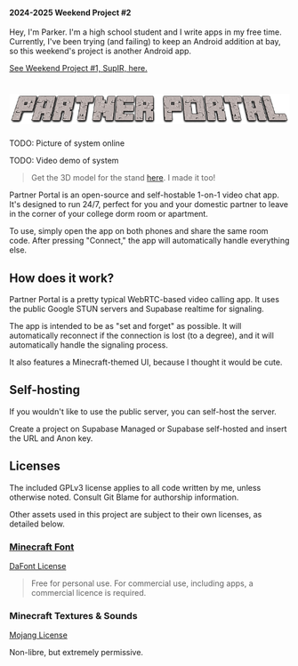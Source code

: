 #### 2024-2025 Weekend Project #2

Hey, I'm Parker. I'm a high school student and I write apps in my free time. Currently, I've been trying (and failing)
to keep an Android addition at bay, so this weekend's project is another Android app.

[See Weekend Project #1, SupIR, here.](https://github.com/regulad/SupIR)

# ![Partner Portal](./app/src/main/assets/splash.png)

TODO: Picture of system online

TODO: Video demo of system

> Get the 3D model for the stand [here](https://www.printables.com/model/1028254-motorola-g4-play-static-stand). I made
> it too!

Partner Portal is an open-source and self-hostable 1-on-1 video chat app. It's designed to run 24/7, perfect for you and
your domestic partner to leave in the corner of your college dorm room or apartment.

To use, simply open the app on both phones and share the same room code. After pressing "Connect," the app will
automatically handle everything else.

## How does it work?

Partner Portal is a pretty typical WebRTC-based video calling app. It uses the public Google STUN servers and Supabase
realtime for signaling.

The app is intended to be as "set and forget" as possible. It will automatically reconnect if the connection is lost (to
a degree), and it will automatically handle the signaling process.

It also features a Minecraft-themed UI, because I thought it would be cute.

## Self-hosting

If you wouldn't like to use the public server, you can self-host the server.

Create a project on Supabase Managed or Supabase self-hosted and insert the URL and Anon key.

## Licenses

The included GPLv3 license applies to all code written by me, unless otherwise noted. Consult Git Blame for authorship information.

Other assets used in this project are subject to their own licenses, as detailed below.

### [Minecraft Font](https://www.dafont.com/minecraft.font)

[DaFont License](https://www.dafont.com/faq.php#copyright)

> Free for personal use. For commercial use, including apps, a commercial licence is required.

### Minecraft Textures & Sounds

[Mojang License](https://www.minecraft.net/en-us/usage-guidelines)

Non-libre, but extremely permissive.
